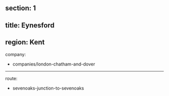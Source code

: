 section: 1
----
title: Eynesford
----
region: Kent
----
company:
- companies/london-chatham-and-dover
----
route:
- sevenoaks-junction-to-sevenoaks
